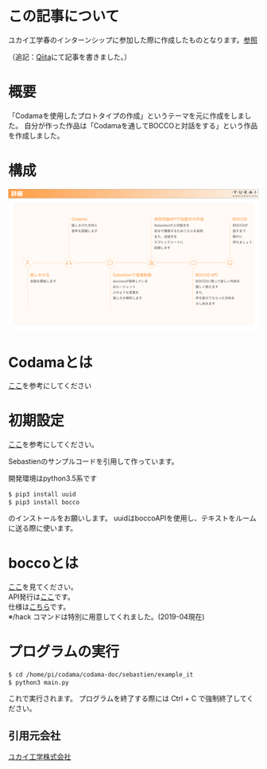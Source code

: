 # この記事について

ユカイ工学春のインターンシップに参加した際に作成したものとなります。[参照](https://www.wantedly.com/projects/287031)

（追記：[Qiita](https://qiita.com/yuma1100/items/2afdf01f89cdb8d99bcc)にて記事を書きました。）

# 概要

「Codamaを使用したプロトタイプの作成」というテーマを元に作成をしました。
自分が作った作品は「Codamaを通してBOCCOと対話をする」という作品を作成しました。

# 構成

![構成](./comp.jpg)

# Codamaとは

[ここ](https://github.com/yuma1100/codama-doc)を参考にしてください

# 初期設定

[ここ](https://github.com/YUKAI/codama-doc/wiki)を参考にしてください。

Sebastienのサンプルコードを引用して作っています。

開発環境はpython3.5系です

```
$ pip3 install uuid
$ pip3 install bocco
```

のインストールをお願いします。
uuidはboccoAPIを使用し、テキストをルームに送る際に使います。

# boccoとは
[ここ](http://www.bocco.me/)を見てください。  
API発行は[ここ](http://api-docs.bocco.me/)です。  
仕様は[こちら](https://github.com/YUKAI/bocco-api-python)です。  
※/hack コマンドは特別に用意してくれました。(2019-04現在)


# プログラムの実行

```
$ cd /home/pi/codama/codama-doc/sebastien/example_it
$ python3 main.py
```

これで実行されます。
プログラムを終了する際には Ctrl + C で強制終了してください。



## 引用元会社

[ユカイ工学株式会社](https://www.ux-xu.com)

